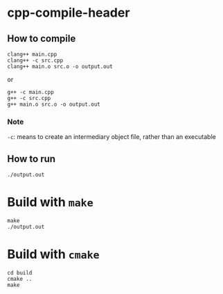# cpp-compile-header

## How to compile
```
clang++ main.cpp
clang++ -c src.cpp
clang++ main.o src.o -o output.out
```

or 

```
g++ -c main.cpp
g++ -c src.cpp
g++ main.o src.o -o output.out
```

### Note
`-c`: means to create an intermediary object file, rather than an executable

## How to run
```
./output.out
```

# Build with `make`
```
make
./output.out
```

# Build with `cmake`
```
cd build
cmake ..
make
```
